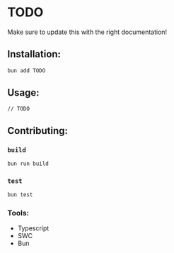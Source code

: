 # TODO

Make sure to update this with the right documentation!

## Installation:

```sh
bun add TODO
```

## Usage:

```tsx
// TODO
```

## Contributing:

### `build`

```sh
bun run build
```

### `test`

```sh
bun test
```

### Tools:

- Typescript
- SWC
- Bun

